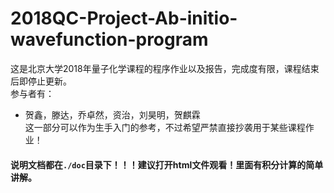 # 2018QC-Project-Ab-initio-wavefunction-program
这是北京大学2018年量子化学课程的程序作业以及报告，完成度有限，课程结束后即停止更新。  
参与者有：  
* 贺鑫，滕达，乔卓然，资治，刘昊明，贺麒霖  
这一部分可以作为生手入门的参考，不过希望严禁直接抄袭用于某些课程作业！
#### 说明文档都在`./doc`目录下！！！建议打开html文件观看！里面有积分计算的简单讲解。
